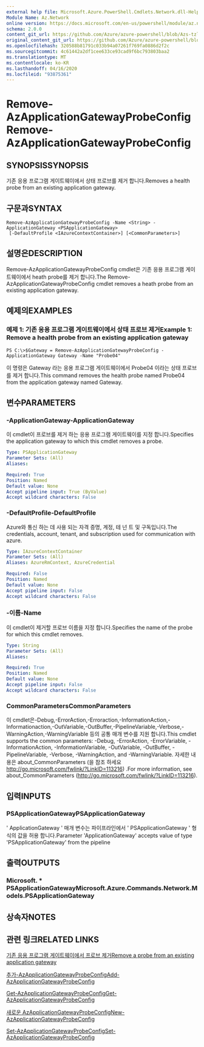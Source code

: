 ```yaml
---
external help file: Microsoft.Azure.PowerShell.Cmdlets.Network.dll-Help.xml
Module Name: Az.Network
online version: https://docs.microsoft.com/en-us/powershell/module/az.network/remove-azapplicationgatewayprobeconfig
schema: 2.0.0
content_git_url: https://github.com/Azure/azure-powershell/blob/Azs-tzl/src/Network/Network/help/Remove-AzApplicationGatewayProbeConfig.md
original_content_git_url: https://github.com/Azure/azure-powershell/blob/Azs-tzl/src/Network/Network/help/Remove-AzApplicationGatewayProbeConfig.md
ms.openlocfilehash: 320588b81791c033b94a07261f769fa0886d2f2c
ms.sourcegitcommit: 4c61442a2df1cee633ce93cad9f6bc793803baa2
ms.translationtype: MT
ms.contentlocale: ko-KR
ms.lasthandoff: 04/16/2020
ms.locfileid: "93875361"
---
```

# <span data-ttu-id="04d59-101">Remove-AzApplicationGatewayProbeConfig</span><span class="sxs-lookup"><span data-stu-id="04d59-101">Remove-AzApplicationGatewayProbeConfig</span></span>

## <span data-ttu-id="04d59-102">SYNOPSIS</span><span class="sxs-lookup"><span data-stu-id="04d59-102">SYNOPSIS</span></span>
<span data-ttu-id="04d59-103">기존 응용 프로그램 게이트웨이에서 상태 프로브를 제거 합니다.</span><span class="sxs-lookup"><span data-stu-id="04d59-103">Removes a health probe from an existing application gateway.</span></span>

## <span data-ttu-id="04d59-104">구문과</span><span class="sxs-lookup"><span data-stu-id="04d59-104">SYNTAX</span></span>

```
Remove-AzApplicationGatewayProbeConfig -Name <String> -ApplicationGateway <PSApplicationGateway>
 [-DefaultProfile <IAzureContextContainer>] [<CommonParameters>]
```

## <span data-ttu-id="04d59-105">설명은</span><span class="sxs-lookup"><span data-stu-id="04d59-105">DESCRIPTION</span></span>
<span data-ttu-id="04d59-106">Remove-AzApplicationGatewayProbeConfig cmdlet은 기존 응용 프로그램 게이트웨이에서 heath probe를 제거 합니다.</span><span class="sxs-lookup"><span data-stu-id="04d59-106">The Remove-AzApplicationGatewayProbeConfig cmdlet removes a heath probe from an existing application gateway.</span></span>

## <span data-ttu-id="04d59-107">예제의</span><span class="sxs-lookup"><span data-stu-id="04d59-107">EXAMPLES</span></span>

### <span data-ttu-id="04d59-108">예제 1: 기존 응용 프로그램 게이트웨이에서 상태 프로브 제거</span><span class="sxs-lookup"><span data-stu-id="04d59-108">Example 1: Remove a health probe from an existing application gateway</span></span>
```
PS C:\>$Gateway = Remove-AzApplicationGatewayProbeConfig -ApplicationGateway Gateway -Name "Probe04"
```

<span data-ttu-id="04d59-109">이 명령은 Gateway 라는 응용 프로그램 게이트웨이에서 Probe04 이라는 상태 프로브를 제거 합니다.</span><span class="sxs-lookup"><span data-stu-id="04d59-109">This command removes the health probe named Probe04 from the application gateway named Gateway.</span></span>

## <span data-ttu-id="04d59-110">변수</span><span class="sxs-lookup"><span data-stu-id="04d59-110">PARAMETERS</span></span>

### <span data-ttu-id="04d59-111">-ApplicationGateway</span><span class="sxs-lookup"><span data-stu-id="04d59-111">-ApplicationGateway</span></span>
<span data-ttu-id="04d59-112">이 cmdlet이 프로브를 제거 하는 응용 프로그램 게이트웨이를 지정 합니다.</span><span class="sxs-lookup"><span data-stu-id="04d59-112">Specifies the application gateway to which this cmdlet removes a probe.</span></span>

```yaml
Type: PSApplicationGateway
Parameter Sets: (All)
Aliases: 

Required: True
Position: Named
Default value: None
Accept pipeline input: True (ByValue)
Accept wildcard characters: False
```

### <span data-ttu-id="04d59-113">-DefaultProfile</span><span class="sxs-lookup"><span data-stu-id="04d59-113">-DefaultProfile</span></span>
<span data-ttu-id="04d59-114">Azure와 통신 하는 데 사용 되는 자격 증명, 계정, 테 넌 트 및 구독입니다.</span><span class="sxs-lookup"><span data-stu-id="04d59-114">The credentials, account, tenant, and subscription used for communication with azure.</span></span>

```yaml
Type: IAzureContextContainer
Parameter Sets: (All)
Aliases: AzureRmContext, AzureCredential

Required: False
Position: Named
Default value: None
Accept pipeline input: False
Accept wildcard characters: False
```

### <span data-ttu-id="04d59-115">-이름</span><span class="sxs-lookup"><span data-stu-id="04d59-115">-Name</span></span>
<span data-ttu-id="04d59-116">이 cmdlet이 제거할 프로브 이름을 지정 합니다.</span><span class="sxs-lookup"><span data-stu-id="04d59-116">Specifies the name of the probe for which this cmdlet removes.</span></span>

```yaml
Type: String
Parameter Sets: (All)
Aliases: 

Required: True
Position: Named
Default value: None
Accept pipeline input: False
Accept wildcard characters: False
```

### <span data-ttu-id="04d59-117">CommonParameters</span><span class="sxs-lookup"><span data-stu-id="04d59-117">CommonParameters</span></span>
<span data-ttu-id="04d59-118">이 cmdlet은-Debug,-ErrorAction,-Erroraction,-InformationAction,-Informationaction,-OutVariable,-OutBuffer,-PipelineVariable,-Verbose,-WarningAction,-WarningVariable 등의 공통 매개 변수를 지원 합니다.</span><span class="sxs-lookup"><span data-stu-id="04d59-118">This cmdlet supports the common parameters: -Debug, -ErrorAction, -ErrorVariable, -InformationAction, -InformationVariable, -OutVariable, -OutBuffer, -PipelineVariable, -Verbose, -WarningAction, and -WarningVariable.</span></span> <span data-ttu-id="04d59-119">자세한 내용은 about_CommonParameters (을 참조 하세요 http://go.microsoft.com/fwlink/?LinkID=113216) .</span><span class="sxs-lookup"><span data-stu-id="04d59-119">For more information, see about_CommonParameters (http://go.microsoft.com/fwlink/?LinkID=113216).</span></span>

## <span data-ttu-id="04d59-120">입력</span><span class="sxs-lookup"><span data-stu-id="04d59-120">INPUTS</span></span>

### <span data-ttu-id="04d59-121">PSApplicationGateway</span><span class="sxs-lookup"><span data-stu-id="04d59-121">PSApplicationGateway</span></span>
<span data-ttu-id="04d59-122">' ApplicationGateway ' 매개 변수는 파이프라인에서 ' PSApplicationGateway ' 형식의 값을 허용 합니다.</span><span class="sxs-lookup"><span data-stu-id="04d59-122">Parameter 'ApplicationGateway' accepts value of type 'PSApplicationGateway' from the pipeline</span></span>

## <span data-ttu-id="04d59-123">출력</span><span class="sxs-lookup"><span data-stu-id="04d59-123">OUTPUTS</span></span>

### <span data-ttu-id="04d59-124">Microsoft. \* PSApplicationGateway</span><span class="sxs-lookup"><span data-stu-id="04d59-124">Microsoft.Azure.Commands.Network.Models.PSApplicationGateway</span></span>

## <span data-ttu-id="04d59-125">상속자</span><span class="sxs-lookup"><span data-stu-id="04d59-125">NOTES</span></span>

## <span data-ttu-id="04d59-126">관련 링크</span><span class="sxs-lookup"><span data-stu-id="04d59-126">RELATED LINKS</span></span>

[<span data-ttu-id="04d59-127">기존 응용 프로그램 게이트웨이에서 프로브 제거</span><span class="sxs-lookup"><span data-stu-id="04d59-127">Remove a probe from an existing application gateway</span></span>](https://azure.microsoft.com/en-us/documentation/articles/application-gateway-create-probe-ps/#remove-a-probe-from-an-existing-application-gateway)

[<span data-ttu-id="04d59-128">추가-AzApplicationGatewayProbeConfig</span><span class="sxs-lookup"><span data-stu-id="04d59-128">Add-AzApplicationGatewayProbeConfig</span></span>]()

[<span data-ttu-id="04d59-129">Get-AzApplicationGatewayProbeConfig</span><span class="sxs-lookup"><span data-stu-id="04d59-129">Get-AzApplicationGatewayProbeConfig</span></span>]()

[<span data-ttu-id="04d59-130">새로운 AzApplicationGatewayProbeConfig</span><span class="sxs-lookup"><span data-stu-id="04d59-130">New-AzApplicationGatewayProbeConfig</span></span>]()

[<span data-ttu-id="04d59-131">Set-AzApplicationGatewayProbeConfig</span><span class="sxs-lookup"><span data-stu-id="04d59-131">Set-AzApplicationGatewayProbeConfig</span></span>]()


